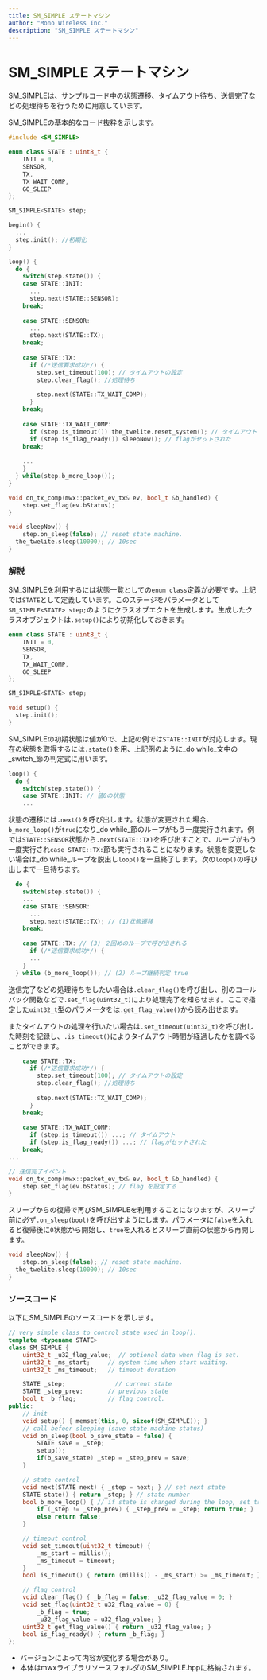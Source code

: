 ```yaml
---
title: SM_SIMPLE ステートマシン
author: "Mono Wireless Inc."
description: "SM_SIMPLE ステートマシン"
---
```


# SM\_SIMPLE ステートマシン

SM\_SIMPLEは、サンプルコード中の状態遷移、タイムアウト待ち、送信完了などの処理待ちを行うために用意しています。

SM\_SIMPLEの基本的なコード抜粋を示します。

```cpp
#include <SM_SIMPLE>

enum class STATE : uint8_t {
	INIT = 0,
	SENSOR,
	TX,
	TX_WAIT_COMP,
	GO_SLEEP
};

SM_SIMPLE<STATE> step;

begin() {
  ...
  step.init(); //初期化
}

loop() {
  do {
    switch(step.state()) {
    case STATE::INIT:
      ...
      step.next(STATE::SENSOR);
    break;
    
    case STATE::SENSOR:
      ...
      step.next(STATE::TX);
    break;
    
    case STATE::TX:
      if (/*送信要求成功*/) {
        step.set_timeout(100); // タイムアウトの設定
        step.clear_flag(); //処理待ち
          
        step.next(STATE::TX_WAIT_COMP);
      }
    break;
    
    case STATE::TX_WAIT_COMP:
      if (step.is_timeout()) the_twelite.reset_system(); // タイムアウト
      if (step.is_flag_ready()) sleepNow(); // flagがセットされた
    break;
    
    ...
    }
  } while(step.b_more_loop());
}

void on_tx_comp(mwx::packet_ev_tx& ev, bool_t &b_handled) {
	step.set_flag(ev.bStatus);
}

void sleepNow() {
	step.on_sleep(false); // reset state machine.
  the_twelite.sleep(10000); // 10sec
}
```



### 解説

SM\_SIMPLEを利用するには状態一覧としての`enum class`定義が必要です。上記では`STATE`として定義しています。このステージをパラメータとして`SM_SIMPLE<STATE> step;`のようにクラスオブエクトを生成します。生成したクラスオブジェクトは`.setup()`により初期化しておきます。

```cpp
enum class STATE : uint8_t {
	INIT = 0,
	SENSOR,
	TX,
	TX_WAIT_COMP,
	GO_SLEEP
};

SM_SIMPLE<STATE> step;

void setup() {
  step.init();
}
```



SM\_SIMPLEの初期状態は値が0で、上記の例では`STATE::INIT`が対応します。現在の状態を取得するには`.state()`を用、上記例のように_do while_文中の_switch_節の判定式に用います。

```cpp
loop() {
  do {
    switch(step.state()) {
    case STATE::INIT: // 値0の状態
    ...
```



状態の遷移には`.next()`を呼び出します。状態が変更された場合、`b_more_loop()`が`true`になり_do while_節のループがもう一度実行されます。例では`STATE::SENSOR`状態から`.next(STATE::TX)`を呼び出すことで、ループがもう一度実行され`case STATE::TX:`節も実行されることになります。状態を変更しない場合は_do while_ループを脱出し`loop()`を一旦終了します。次の`loop()`の呼び出しまで一旦待ちます。

```cpp
  do {
    switch(step.state()) {
    ...
    case STATE::SENSOR:
      ...
      step.next(STATE::TX); // (1)状態遷移
    break;
    
    case STATE::TX: // (3) ２回めのループで呼び出される
      if (/*送信要求成功*/) {
      ...
    }
  } while (b_more_loop()); // (2) ループ継続判定 true
```



送信完了などの処理待ちをしたい場合は`.clear_flag()`を呼び出し、別のコールバック関数などで`.set_flag(uint32_t)`により処理完了を知らせます。ここで指定した`uint32_t`型のパラメータをは`.get_flag_value()`から読み出せます。

またタイムアウトの処理を行いたい場合は`.set_timeout(uint32_t)`を呼び出した時刻を記録し、`.is_timeout()`によりタイムアウト時間が経過したかを調べることができます。

```cpp
    case STATE::TX:
      if (/*送信要求成功*/) {
        step.set_timeout(100); // タイムアウトの設定
        step.clear_flag(); //処理待ち
          
        step.next(STATE::TX_WAIT_COMP);
      }
    break;
    
    case STATE::TX_WAIT_COMP:
      if (step.is_timeout()) ...; // タイムアウト
      if (step.is_flag_ready()) ...; // flagがセットされた
    break;
...

// 送信完了イベント
void on_tx_comp(mwx::packet_ev_tx& ev, bool_t &b_handled) {
	step.set_flag(ev.bStatus); // flag を設定する
}
```



スリープからの復帰で再びSM\_SIMPLEを利用することになりますが、スリープ前に必ず`.on_sleep(bool)`を呼び出すようにします。パラメータに`false`を入れると復帰後に`0`状態から開始し、`true`を入れるとスリープ直前の状態から再開します。

```cpp
void sleepNow() {
	step.on_sleep(false); // reset state machine.
  the_twelite.sleep(10000); // 10sec
}
```



### ソースコード

以下にSM\_SIMPLEのソースコードを示します。

```cpp
// very simple class to control state used in loop().
template <typename STATE>
class SM_SIMPLE {
	uint32_t _u32_flag_value;  // optional data when flag is set.
	uint32_t _ms_start;		// system time when start waiting.
	uint32_t _ms_timeout;	// timeout duration

	STATE _step;			  // current state
	STATE _step_prev;		// previous state
	bool_t _b_flag; 		// flag control.
public:
	// init
	void setup() { memset(this, 0, sizeof(SM_SIMPLE)); }
	// call befoer sleeping (save state machine status)
	void on_sleep(bool b_save_state = false) {
		STATE save = _step;
		setup();
		if(b_save_state) _step = _step_prev = save;
	}

	// state control
	void next(STATE next) { _step = next; } // set next state
	STATE state() { return _step; } // state number
	bool b_more_loop() { // if state is changed during the loop, set true
		if (_step != _step_prev) { _step_prev = _step; return true; }
		else return false;
	}

	// timeout control
	void set_timeout(uint32_t timeout) {
		_ms_start = millis();
		_ms_timeout = timeout;
	}
	bool is_timeout() { return (millis() - _ms_start) >= _ms_timeout; }

	// flag control
	void clear_flag() { _b_flag = false; _u32_flag_value = 0; }
	void set_flag(uint32_t u32_flag_value = 0) {
		_b_flag = true;
		_u32_flag_value = u32_flag_value; }
	uint32_t get_flag_value() { return _u32_flag_value; }
	bool is_flag_ready() { return _b_flag; }
};
```

* バージョンによって内容が変化する場合があり。
* 本体はmwxライブラリソースフォルダのSM\_SIMPLE.hppに格納されます。

